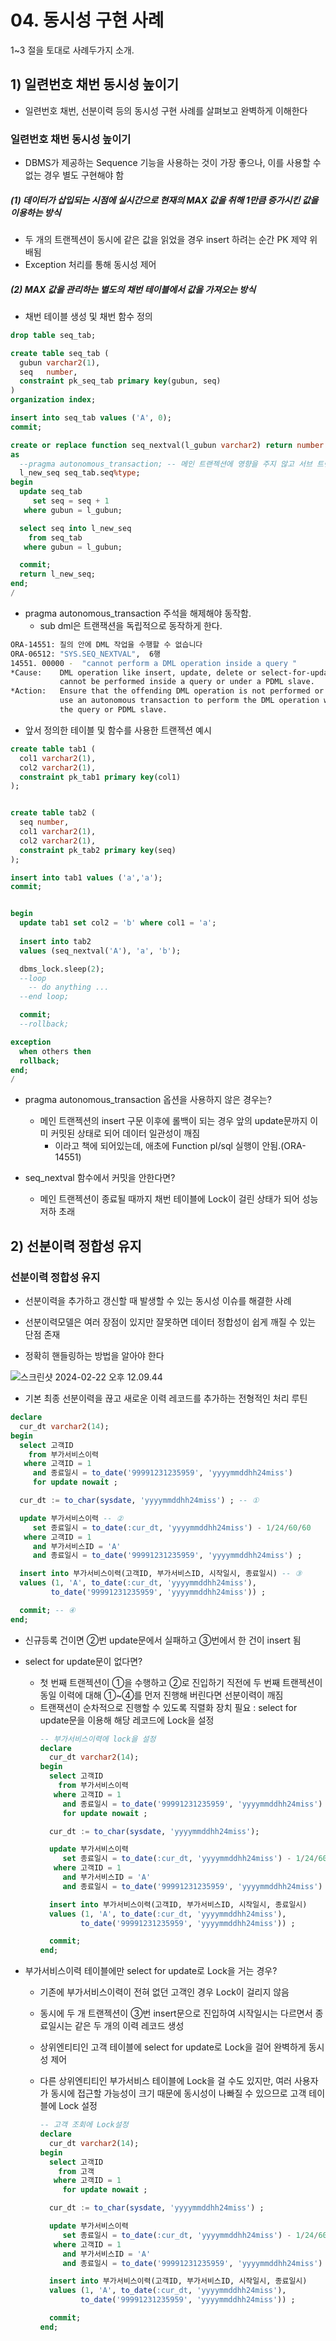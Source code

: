 # 04. 동시성 구현 사례



1~3 절을 토대로 사례두가지 소개.



## 1) 일련번호 채번 동시성 높이기

- 일련번호 채번, 선분이력 등의 동시성 구현 사례를 살펴보고 완벽하게 이해한다



### 일련번호 채번 동시성 높이기

- DBMS가 제공하는 Sequence 기능을 사용하는 것이 가장 좋으나, 이를 사용할 수 없는 경우 별도 구현해야 함



##### (1) 데이터가 삽입되는 시점에 실시간으로 현재의 MAX 값을 취해 1만큼 증가시킨 값을 이용하는 방식

- 두 개의 트랜젝션이 동시에 같은 값을 읽었을 경우 insert 하려는 순간 PK 제약 위배됨
- Exception 처리를 통해 동시성 제어



##### (2) MAX 값을 관리하는 별도의 채번 테이블에서 값을 가져오는 방식

- 채번 테이블 생성 및 채번 함수 정의

```sql
drop table seq_tab;

create table seq_tab (
  gubun varchar2(1),
  seq   number,
  constraint pk_seq_tab primary key(gubun, seq)
)
organization index;

insert into seq_tab values ('A', 0);
commit;

create or replace function seq_nextval(l_gubun varchar2) return number
as
  --pragma autonomous_transaction; -- 메인 트랜젝션에 영향을 주지 않고 서브 트랜젝션만 따로 커밋
  l_new_seq seq_tab.seq%type;
begin
  update seq_tab
     set seq = seq + 1
   where gubun = l_gubun;

  select seq into l_new_seq
    from seq_tab
   where gubun = l_gubun;

  commit;
  return l_new_seq;
end;
/
```

- pragma autonomous_transaction 주석을 해제해야 동작함.
  - sub dml은 트랜잭션을 독립적으로 동작하게 한다.

~~~sh
ORA-14551: 질의 안에 DML 작업을 수행할 수 없습니다 
ORA-06512: "SYS.SEQ_NEXTVAL",  6행
14551. 00000 -  "cannot perform a DML operation inside a query "
*Cause:    DML operation like insert, update, delete or select-for-update
           cannot be performed inside a query or under a PDML slave.
*Action:   Ensure that the offending DML operation is not performed or
           use an autonomous transaction to perform the DML operation within
           the query or PDML slave.
~~~



- 앞서 정의한 테이블 및 함수를 사용한 트랜젝션 예시

```sql
create table tab1 (
  col1 varchar2(1),
  col2 varchar2(1),
  constraint pk_tab1 primary key(col1)
);


create table tab2 (
  seq number,
  col1 varchar2(1),
  col2 varchar2(1),
  constraint pk_tab2 primary key(seq)
);

insert into tab1 values ('a','a');
commit;


begin
  update tab1 set col2 = 'b' where col1 = 'a';
  
  insert into tab2
  values (seq_nextval('A'), 'a', 'b');

  dbms_lock.sleep(2);
  --loop
    -- do anything ...
  --end loop;

  commit;
  --rollback;

exception
  when others then
  rollback;
end;
/
```

- pragma autonomous_transaction 옵션을 사용하지 않은 경우는?
  - 메인 트랜젝션의 insert 구문 이후에 롤백이 되는 경우 앞의 update문까지 이미 커밋된 상태로 되어 데이터 일관성이 깨짐
    - 이라고 책에 되어있는데, 애초에 Function pl/sql 실행이 안됨.(ORA-14551)

- seq_nextval 함수에서 커밋을 안한다면? 
  - 메인 트랜젝션이 종료될 때까지 채번 테이블에 Lock이 걸린 상태가 되어 성능저하 초래







## 2) 선분이력 정합성 유지



### 선분이력 정합성 유지

- 선분이력을 추가하고 갱신할 때 발생할 수 있는 동시성 이슈를 해결한 사례

- 선분이력모델은 여러 장점이 있지만 잘못하면 데이터 정합성이 쉽게 깨질 수 있는 단점 존재
- 정확히 핸들링하는 방법을 알아야 한다

![스크린샷 2024-02-22 오후 12.09.44](../../img/023.png)



- 기본 최종 선분이력을 끊고 새로운 이력 레코드를 추가하는 전형적인 처리 루틴

```sql
declare
  cur_dt varchar2(14);
begin
  select 고객ID
    from 부가서비스이력
   where 고객ID = 1
     and 종료일시 = to_date('99991231235959', 'yyyymmddhh24miss')
     for update nowait ;

  cur_dt := to_char(sysdate, 'yyyymmddhh24miss') ; -- ①

  update 부가서비스이력 -- ②
     set 종료일시 = to_date(:cur_dt, 'yyyymmddhh24miss') - 1/24/60/60
   where 고객ID = 1
     and 부가서비스ID = 'A'
     and 종료일시 = to_date('99991231235959', 'yyyymmddhh24miss') ;

  insert into 부가서비스이력(고객ID, 부가서비스ID, 시작일시, 종료일시) -- ③
  values (1, 'A', to_date(:cur_dt, 'yyyymmddhh24miss'),
         to_date('99991231235959', 'yyyymmddhh24miss')) ;

  commit; -- ④
end;
```

- 신규등록 건이면 ②번 update문에서 실패하고 ③번에서 한 건이 insert 됨

- select for update문이 없다면?
  - 첫 번째 트랜젝션이 ①을 수행하고 ②로 진입하기 직전에 두 번째 트랜젝션이 동일 이력에 대해 ①~④를 먼저 진행해 버린다면 선분이력이 깨짐
  - 트랜잭션이 순차적으로 진행할 수 있도록 직렬화 장치 필요 : select for update문을 이용해 해당 레코드에 Lock을 설정
    ~~~sql
    -- 부가서비스이력에 lock을 설정
    declare
      cur_dt varchar2(14);
    begin
      select 고객ID
        from 부가서비스이력
       where 고객ID = 1
         and 종료일시 = to_date('99991231235959', 'yyyymmddhh24miss')
         for update nowait ;
    
      cur_dt := to_char(sysdate, 'yyyymmddhh24miss');
    
      update 부가서비스이력
         set 종료일시 = to_date(:cur_dt, 'yyyymmddhh24miss') - 1/24/60/60
       where 고객ID = 1
         and 부가서비스ID = 'A'
         and 종료일시 = to_date('99991231235959', 'yyyymmddhh24miss') ;
    
      insert into 부가서비스이력(고객ID, 부가서비스ID, 시작일시, 종료일시)
      values (1, 'A', to_date(:cur_dt, 'yyyymmddhh24miss'),
             to_date('99991231235959', 'yyyymmddhh24miss')) ;
    
      commit;
    end;
    ~~~
  
    
  
- 부가서비스이력 테이블에만 select for update로 Lock을 거는 경우?
  - 기존에 부가서비스이력이 전혀 없던 고객인 경우 Lock이 걸리지 않음
  
  - 동시에 두 개 트랜젝션이 ③번 insert문으로 진입하여 시작일시는 다르면서 종료일시는 같은 두 개의 이력 레코드 생성
  
  - 상위엔티티인 고객 테이블에 select for update로 Lock을 걸어 완벽하게 동시성 제어
  
  - 다른 상위엔티티인 부가서비스 테이블에 Lock을 걸 수도 있지만, 여러 사용자가 동시에 접근할 가능성이 크기 때문에 동시성이 나빠질 수 있으므로 고객 테이블에 Lock 설정
    ~~~sql
    -- 고객 조회에 Lock설정
    declare
      cur_dt varchar2(14);
    begin
      select 고객ID
        from 고객
       where 고객ID = 1
         for update nowait ;
    
      cur_dt := to_char(sysdate, 'yyyymmddhh24miss') ;
    
      update 부가서비스이력
         set 종료일시 = to_date(:cur_dt, 'yyyymmddhh24miss') - 1/24/60/60
       where 고객ID = 1
         and 부가서비스ID = 'A'
         and 종료일시 = to_date('99991231235959', 'yyyymmddhh24miss') ;
    
      insert into 부가서비스이력(고객ID, 부가서비스ID, 시작일시, 종료일시)
      values (1, 'A', to_date(:cur_dt, 'yyyymmddhh24miss'),
             to_date('99991231235959', 'yyyymmddhh24miss')) ;
    
      commit;
    end;
    ~~~
  
    
